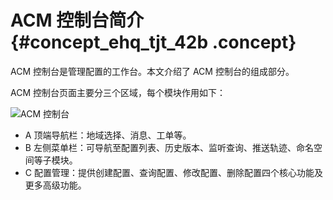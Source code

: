# ACM 控制台简介 {#concept_ehq_tjt_42b .concept}

ACM 控制台是管理配置的工作台。本文介绍了 ACM 控制台的组成部分。

ACM 控制台页面主要分三个区域，每个模块作用如下：

![](http://aliware-images.oss-cn-hangzhou.aliyuncs.com/acms/pg_config_list.png "ACM 控制台")

-   A 顶端导航栏：地域选择、消息、工单等。
-   B 左侧菜单栏：可导航至配置列表、历史版本、监听查询、推送轨迹、命名空间等子模块。
-   C 配置管理：提供创建配置、查询配置、修改配置、删除配置四个核心功能及更多高级功能。

